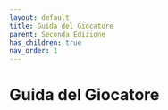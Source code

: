 ```yaml
---
layout: default
title: Guida del Giocatore
parent: Seconda Edizione
has_children: true
nav_order: 1
---
```


# Guida del Giocatore
